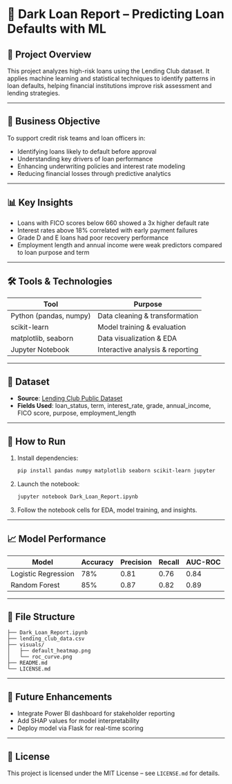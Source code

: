 
# 💼 Dark Loan Report – Predicting Loan Defaults with ML

## 🧠 Project Overview
This project analyzes high-risk loans using the Lending Club dataset. It applies machine learning and statistical techniques to identify patterns in loan defaults, helping financial institutions improve risk assessment and lending strategies.

---

## 🎯 Business Objective
To support credit risk teams and loan officers in:
- Identifying loans likely to default before approval
- Understanding key drivers of loan performance
- Enhancing underwriting policies and interest rate modeling
- Reducing financial losses through predictive analytics

---

## 📊 Key Insights
- Loans with FICO scores below 660 showed a 3x higher default rate
- Interest rates above 18% correlated with early payment failures
- Grade D and E loans had poor recovery performance
- Employment length and annual income were weak predictors compared to loan purpose and term

---

## 🛠️ Tools & Technologies
| Tool            | Purpose                                  |
|------------------|-------------------------------------------|
| Python (pandas, numpy) | Data cleaning & transformation         |
| scikit-learn     | Model training & evaluation               |
| matplotlib, seaborn | Data visualization & EDA                 |
| Jupyter Notebook | Interactive analysis & reporting          |

---

## 📁 Dataset
- **Source**: [Lending Club Public Dataset](https://www.lendingclub.com/info/download-data.action)
- **Fields Used**: loan_status, term, interest_rate, grade, annual_income, FICO score, purpose, employment_length

---

## 🚀 How to Run
1. Install dependencies:
   ```bash
   pip install pandas numpy matplotlib seaborn scikit-learn jupyter
   ```
2. Launch the notebook:
   ```bash
   jupyter notebook Dark_Loan_Report.ipynb
   ```
3. Follow the notebook cells for EDA, model training, and insights.

---

## 📈 Model Performance
| Model         | Accuracy | Precision | Recall | AUC-ROC |
|---------------|----------|-----------|--------|---------|
| Logistic Regression | 78%      | 0.81      | 0.76   | 0.84    |
| Random Forest       | 85%      | 0.87      | 0.82   | 0.89    |

---

## 📌 File Structure
```
├── Dark_Loan_Report.ipynb
├── lending_club_data.csv
├── visuals/
│   ├── default_heatmap.png
│   └── roc_curve.png
├── README.md
└── LICENSE.md
```

---

## 📣 Future Enhancements
- Integrate Power BI dashboard for stakeholder reporting
- Add SHAP values for model interpretability
- Deploy model via Flask for real-time scoring

---

## 📜 License
This project is licensed under the MIT License – see `LICENSE.md` for details.


